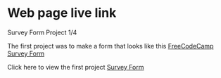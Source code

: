 <h1>Web page live link</h1>

<p>Survey Form Project 1/4</p>

The first project  was to make a form that looks like this <a href="https://survey-form.freecodecamp.rocks/">FreeCodeCamp Survey Form</a>


<p> Click here to view the first project <a href="http://surveyform.epizy.com">  Survey Form</a></p>
